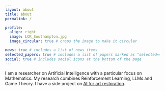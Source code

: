 ```yaml
---
layout: about
title: about
permalink: /

profile:
  align: right
  image: LCK_Southampton.jpg
  image_circular: true # crops the image to make it circular

news: true # includes a list of news items
selected_papers: true # includes a list of papers marked as "selected={true}"
social: true # includes social icons at the bottom of the page
---
```


I am a researcher on Artificial Intelligence with a particular focus on Mathematics. My research combines Reinforcement Learning, LLMs and Game Theory. I have a side project on [AI for art restoration](https://artrestoreai.github.io/).

<!--  You can put a picture in, too. The code is already in, just name your picture `prof_pic.jpg` and put it in the `img/` folder.

 Put your address / P.O. box / other info right below your picture. You can also disable any these elements by editing `profile` property of the YAML header of your `_pages/about.md`. Edit `_bibliography/papers.bib` and Jekyll will render your [publications page](/al-folio/publications/) automatically.

Link to your social media connections, too.
This theme is set up to use [Font Awesome icons](http://fortawesome.github.io/Font-Awesome/) and [Academicons](https://jpswalsh.github.io/academicons/), # like the ones below. Add your Facebook, Twitter, LinkedIn, Google Scholar, or just disable all of them. --->
